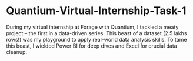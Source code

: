 # Quantium-Virtual-Internship-Task-1
 During my virtual internship at Forage with Quantium, I tackled a meaty project – the first in a data-driven series. This beast of a dataset (2.5 lakhs rows!) was my playground to apply real-world data analysis skills. To tame this beast, I wielded Power BI for deep dives and Excel for crucial data cleanup.
